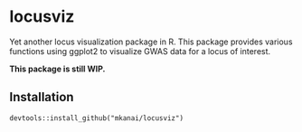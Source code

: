 # locusviz

Yet another locus visualization package in R. This package provides various functions using ggplot2 to visualize GWAS data for a locus of interest.

**This package is still WIP.**

## Installation
```
devtools::install_github("mkanai/locusviz")
```
